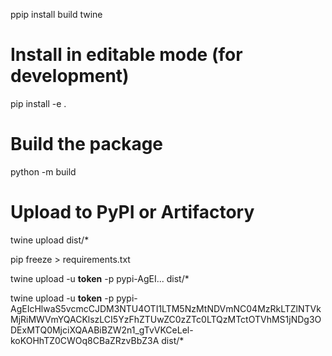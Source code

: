 ppip install build twine

# Install in editable mode (for development)
pip install -e .
# Build the package
python -m build
# Upload to PyPI or Artifactory
twine upload dist/*

pip freeze > requirements.txt

twine upload -u __token__ -p pypi-AgEI... dist/*

twine upload -u __token__ -p pypi-AgEIcHlwaS5vcmcCJDM3NTU4OTI1LTM5NzMtNDVmNC04MzRkLTZlNTVkMjRiMWVmYQACKlszLCI5YzFhZTUwZC0zZTc0LTQzMTctOTVhMS1jNDg3ODExMTQ0MjciXQAABiBZW2n1_gTvVKCeLel-koKOHhTZ0CWOq8CBaZRzvBbZ3A dist/*